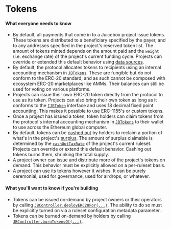 # Tokens

#### What everyone needs to know

* By default, all payments that come in to a Juicebox project issue tokens. These tokens are distributed to a beneficiary specified by the payer, and to any addresses specified in the project's reserved token list. The amount of tokens minted depends on the amount paid and the `weight` (i.e. exchange rate) of the project's current funding cycle. Projects can override or extended this default behavior using [data sources](/docs/v4/learn/glossary/ruleset-data-hook.md).
* By default, the protocol allocates tokens to recipients using an internal accounting mechanism in [`JBTokens`](/docs/v4/api/core/JBTokens.md). These are fungible but do not conform to the ERC-20 standard, and as such cannot be composed with ecosystem ERC-20 marketplaces like AMMs. Their balances can still be used for voting on various platforms.
* Projects can issue their own ERC-20 token directly from the protocol to use as its token. Projects can also bring their own token as long as it conforms to the [`IJBToken`](/docs/v4/api/core/interfaces/IJBToken.md) interface and uses 18 decimal fixed point accounting. This makes it possible to use ERC-1155's or custom tokens.
* Once a project has issued a token, token holders can claim tokens from the protocol's internal accounting mechanism in [`JBTokens`](/docs/v4/api/core/JBTokens.md) to their wallet to use across the Ethereum global computer. 
* By default, tokens can be [cashed out](/docs/v4/learn/glossary/cash-out-tax-rate.md) by holders to reclaim a portion of what's in the project's [surplus](/docs/v4/learn/glossary/surplus.md). The amount of surplus claimable is determined by the [`cashOutTaxRate`](/docs/v4/learn/glossary/cash-out-tax-rate.md) of the project's current ruleset. Projects can override or extend this default behavior. Cashing out tokens burns them, shrinking the total supply.
* A project owner can issue and distribute more of the project's tokens on demand. This behavior must be explicitly allowed on a per-ruleset basis.
* A project can use its tokens however it wishes. It can be purely ceremonial, used for governance, used for airdrops, or whatever.

#### What you'll want to know if you're building

* Tokens can be issued on-demand by project owners or their operators by calling [`JBController.deployERC20For(...)`](/docs/v4/api/core/JBController.md#deployerc20for). The ability to do so must be explicitly turned on via a ruleset configuration metadata parameter.
* Tokens can be burned on-demand by holders by calling [`JBController.burnTokensOf(...)`](/docs/v4/api/core/JBController.md#burntokensof).
